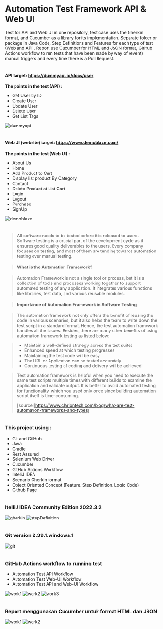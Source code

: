# Automation Test Framework API & Web UI
Test for API and Web UI in one repository, test case uses the Gherkin format, and Cucumber as a library for its implementation. Separate folder or package in Java Code, Step Definitions and Features for each type of test (Web and API). Report use Cucumber for HTML and JSON format, GitHub Actions workflow to run tests that have been made by way of (event) manual triggers and every time there is a Pull Request.
#
#### API target: https://dummyapi.io/docs/user
**The points in the test (API) :**
*	Get User by ID
*	Create User
*	Update User
*	Delete User
*	Get List Tags

![dummyapi](capture/dummyapi.PNG)




#
#### Web UI (website) target: https://www.demoblaze.com/
**The points in the test (Web UI) :**
-	About Us
-	Home
-	Add Product to Cart
-	Display list product By Category
-	Contact
-	Delete Product at List Cart
-	Login
-	Logout
-	Purchase
-	SignUp

![demoblaze](capture/demoblaze.PNG)

#
>All software needs to be tested before it is released to users. Software testing is a crucial part of the development cycle as it ensures good quality deliverables to the users. Every company focuses on testing, and most of them are tending towards automation testing over manual testing.

> #### What is the Automation Framework?

> Automation Framework is not a single tool or process, but it is a collection of tools and processes working together to support automated testing of any application. It integrates various functions like libraries, test data, and various reusable modules.

> #### Importance of Automation Framework in Software Testing

> The automation framework not only offers the benefit of reusing the code in various scenarios, but it also helps the team to write down the test script in a standard format. Hence, the test automation framework handles all the issues. Besides, there are many other benefits of using automation framework testing as listed below:

> * Maintain a well-defined strategy across the test suites
> * Enhanced speed at which testing progresses
> * Maintaining the test code will be easy
> * The URL or Application can be tested accurately
> * Continuous testing of coding and delivery will be achieved

> Test automation framework is helpful when you need to execute the same test scripts multiple times with different builds to examine the application and validate output. It is better to avoid automated testing for functionality, which you used only once since building automation script itself is time-consuming.
> 
> [source][https://www.clariontech.com/blog/what-are-test-automation-frameworks-and-types]


#
### This project using :

* Git and GitHub
* Java
* Gradle
* Rest Assured
* Selenium Web Driver
* Cucumber
* GitHub Actions Workflow
* InteliJ IDEA
* Scenario Gherkin format
* Object Oriented Concept (Feature, Step Definition, Logic Code)
* Github Page



#
### ItelliJ IDEA Community Edition 2022.3.2
![gherkin](capture/gherkin.PNG)
![stepDefinition](capture/stepDefinition.PNG)

#
### Git version 2.39.1.windows.1
![git](capture/git.PNG)

#
### GitHub Actions workflow to running test 

* Automation Test API Workflow
* Automation Test Web-UI Workflow
* Automation Test API and Web-UI Workflow


![work1](capture/workflow1.PNG)
![work2](capture/workflow2.PNG)
![work3](capture/workflow3.PNG)


#
### Report menggunakan Cucumber untuk format HTML dan JSON
![work1](capture/htmlandjsonformat.PNG)
![work2](capture/htmlreport1.PNG)

















